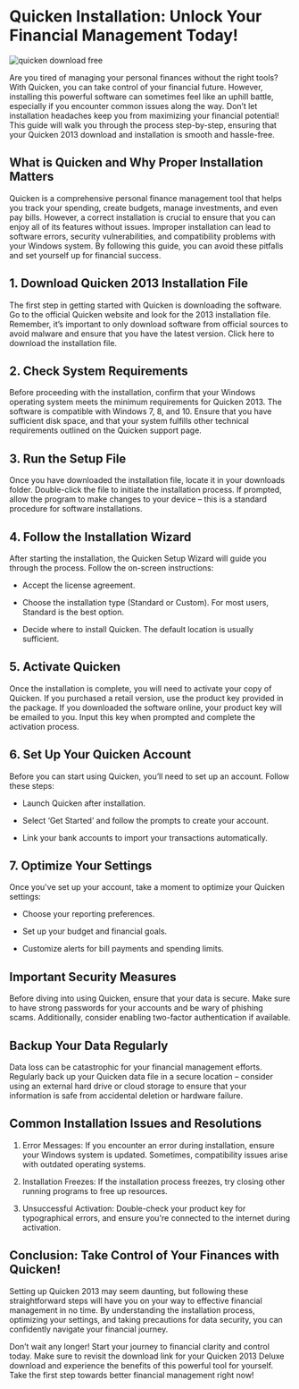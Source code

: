 # Quicken Installation: Unlock Your Financial Management Today!


![quicken download free](https://i.postimg.cc/RVTZmWCg/quicken2019.jpg)


Are you tired of managing your personal finances without the right tools? With Quicken, you can take control of your financial future. However, installing this powerful software can sometimes feel like an uphill battle, especially if you encounter common issues along the way. Don’t let installation headaches keep you from maximizing your financial potential! This guide will walk you through the process step-by-step, ensuring that your Quicken 2013 download and installation is smooth and hassle-free.


## What is Quicken and Why Proper Installation Matters


Quicken is a comprehensive personal finance management tool that helps you track your spending, create budgets, manage investments, and even pay bills. However, a correct installation is crucial to ensure that you can enjoy all of its features without issues. Improper installation can lead to software errors, security vulnerabilities, and compatibility problems with your Windows system. By following this guide, you can avoid these pitfalls and set yourself up for financial success.


## 1. Download Quicken 2013 Installation File


The first step in getting started with Quicken is downloading the software. Go to the official Quicken website and look for the 2013 installation file. Remember, it’s important to only download software from official sources to avoid malware and ensure that you have the latest version. Click here to download the installation file.


## 2. Check System Requirements


Before proceeding with the installation, confirm that your Windows operating system meets the minimum requirements for Quicken 2013. The software is compatible with Windows 7, 8, and 10. Ensure that you have sufficient disk space, and that your system fulfills other technical requirements outlined on the Quicken support page.


## 3. Run the Setup File


Once you have downloaded the installation file, locate it in your downloads folder. Double-click the file to initiate the installation process. If prompted, allow the program to make changes to your device – this is a standard procedure for software installations.


## 4. Follow the Installation Wizard


After starting the installation, the Quicken Setup Wizard will guide you through the process. Follow the on-screen instructions:


- Accept the license agreement.


- Choose the installation type (Standard or Custom). For most users, Standard is the best option.


- Decide where to install Quicken. The default location is usually sufficient.


## 5. Activate Quicken


Once the installation is complete, you will need to activate your copy of Quicken. If you purchased a retail version, use the product key provided in the package. If you downloaded the software online, your product key will be emailed to you. Input this key when prompted and complete the activation process.


## 6. Set Up Your Quicken Account


Before you can start using Quicken, you’ll need to set up an account. Follow these steps:


- Launch Quicken after installation.


- Select ‘Get Started’ and follow the prompts to create your account.


- Link your bank accounts to import your transactions automatically.


## 7. Optimize Your Settings


Once you've set up your account, take a moment to optimize your Quicken settings:


- Choose your reporting preferences.


- Set up your budget and financial goals.


- Customize alerts for bill payments and spending limits.


## Important Security Measures


Before diving into using Quicken, ensure that your data is secure. Make sure to have strong passwords for your accounts and be wary of phishing scams. Additionally, consider enabling two-factor authentication if available.


## Backup Your Data Regularly


Data loss can be catastrophic for your financial management efforts. Regularly back up your Quicken data file in a secure location – consider using an external hard drive or cloud storage to ensure that your information is safe from accidental deletion or hardware failure.


## Common Installation Issues and Resolutions


1. Error Messages: If you encounter an error during installation, ensure your Windows system is updated. Sometimes, compatibility issues arise with outdated operating systems.


2. Installation Freezes: If the installation process freezes, try closing other running programs to free up resources.


3. Unsuccessful Activation: Double-check your product key for typographical errors, and ensure you're connected to the internet during activation.


## Conclusion: Take Control of Your Finances with Quicken!


Setting up Quicken 2013 may seem daunting, but following these straightforward steps will have you on your way to effective financial management in no time. By understanding the installation process, optimizing your settings, and taking precautions for data security, you can confidently navigate your financial journey.


Don’t wait any longer! Start your journey to financial clarity and control today. Make sure to revisit the download link for your Quicken 2013 Deluxe download and experience the benefits of this powerful tool for yourself. Take the first step towards better financial management right now!

